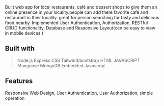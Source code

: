 Built web app for local restaurants, café and dessert shops to give them an online presence in your locality.people can add there favorite café and restaurant in their locality. great for person searching for tasty and delicious food nearby. Implemented User Authentication, Authorization, RESTful CRUD functionality, Database and Responsive Layout(can be easy to view in mobile devices )

## Built with

> Node.js
> Express
> CSS 
> Tailwind/bootstrap
> HTML
> JAVASCRIPT
> Mongoose
> MongoDB
> Embedded Javascript

## Features
Responsive Web Design, User Authentication, User Authorization, simple operation


